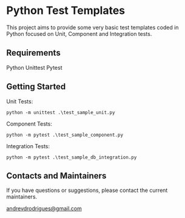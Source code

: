 ﻿# Python Test Templates

This project aims to provide some very basic test templates coded in Python focused on Unit, Component and Integration tests.

## Requirements

Python
Unittest
Pytest

## Getting Started

Unit Tests:

```
python -m unittest .\test_sample_unit.py
```

Component Tests:

```
python -m pytest .\test_sample_component.py
```

Integration Tests:

```
python -m pytest .\test_sample_db_integration.py    
```

## Contacts and Maintainers

If you have questions or suggestions, please contact the current maintainers.

andrevdrodrigues@gmail.com